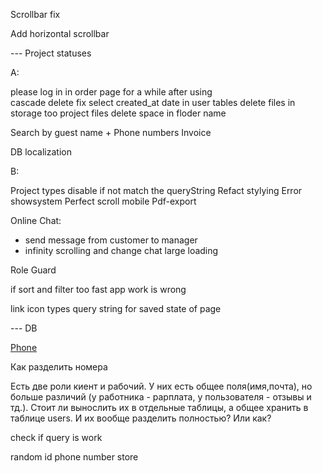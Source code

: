 

Scrollbar fix 

Add horizontal scrollbar

--- Project statuses 


A: 



please log in in order page for a while after using  
cascade delete fix 
select created_at date in user tables 
delete files in storage too 
project files delete space in floder name



Search by guest name + 
Phone numbers 
Invoice 


DB localization 


B: 

Project types disable if not match the queryString 
Refact stylying 
Error  showsystem 
Perfect scroll mobile 
Pdf-export 











Online Chat:  
- send message from customer to manager 
- infinity scrolling and change chat large loading 

Role Guard 

if sort and filter too fast app work is wrong  

link icon types 
query string for saved state of page 

--- DB 

[Phone](https://petrenco.com/mysql.php?txt=168)

Как разделить номера 

Есть две роли киент и рабочий. У них есть общее поля(имя,почта), но больше различий (у работника - рарплата, у пользователя - отзывы и тд.). Стоит ли вынослить их в отдельные таблицы, а общее хранить в таблице users. И их вообще разделить полностью? Или как? 




check if query is work  

random id 
phone number store 




